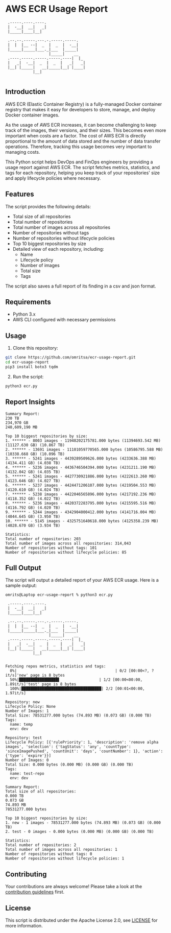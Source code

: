 # AWS ECR Usage Report

```    
 .-----.----.----.                 
 |  -__|  __|   _|                 
 |_____|____|__|        
                 
 .--.--.-----.---.-.-----.-----.   
 |  |  |__ --|  _  |  _  |  -__|   
 |_____|_____|___._|___  |_____|   
                   |_____|    __   
 .----.-----.-----.-----.----|  |_ 
 |   _|  -__|  _  |  _  |   _|   _|
 |__| |_____|   __|_____|__| |____|
            |__|                   
               
```                                    

## Introduction

AWS ECR (Elastic Container Registry) is a fully-managed Docker container registry that makes it easy for developers to store, manage, and deploy Docker container images.

As the usage of AWS ECR increases, it can become challenging to keep track of the images, their versions, and their sizes. This becomes even more important when costs are a factor. The cost of AWS ECR is directly proportional to the amount of data stored and the number of data transfer operations. Therefore, tracking this usage becomes very important to managing costs.

This Python script helps DevOps and FinOps engineers by providing a usage report against AWS ECR. The script fetches metrics, statistics, and tags for each repository, helping you keep track of your repositories' size and apply lifecycle policies where necessary.

## Features

The script provides the following details:

- Total size of all repositories
- Total number of repositories
- Total number of images across all repositories
- Number of repositories without tags
- Number of repositories without lifecycle policies
- Top 10 biggest repositories by size
- Detailed view of each repository, including:
  - Name
  - Lifecycle policy
  - Number of images
  - Total size
  - Tags

The script also saves a full report of its finding in a csv and json format.

## Requirements

- Python 3.x
- AWS CLI configured with necessary permissions

## Usage

1. Clone this repository:
```bash
git clone https://github.com/omritsa/ecr-usage-report.git
cd ecr-usage-report
pip3 install boto3 tqdm
```

2. Run the script:
```bash
python3 ecr.py
```

## Report Insights
```shell
Summary Report:
230 TB
234,970 GB
240,609,190 MB

Top 10 biggest repositories by size:
1. ****** - 8003 images - 11948202175781.000 bytes (11394693.542 MB) (11127.630 GB) (10.867 TB)
2. ****** - 13691 images - 11101059770565.000 bytes (10586795.588 MB) (10338.668 GB) (10.096 TB)
3. ****** - 5241 images - 4439289509626.000 bytes (4233636.388 MB) (4134.411 GB) (4.038 TB)
4. ****** - 5236 images - 4436746504394.000 bytes (4231211.190 MB) (4132.042 GB) (4.035 TB)
5. ****** - 5241 images - 4427730921886.000 bytes (4222613.260 MB) (4123.646 GB) (4.027 TB)
6. ****** - 5237 images - 4424471206107.000 bytes (4219504.553 MB) (4120.610 GB) (4.024 TB)
7. ****** - 5238 images - 4422046565896.000 bytes (4217192.236 MB) (4118.352 GB) (4.022 TB)
8. ****** - 5236 images - 4420372283795.000 bytes (4215595.516 MB) (4116.792 GB) (4.020 TB)
9. ****** - 5244 images - 4342904000412.000 bytes (4141716.004 MB) (4044.645 GB) (3.950 TB)
10. ****** - 5145 images - 4325751640618.000 bytes (4125358.239 MB) (4028.670 GB) (3.934 TB)

Statistics:
Total number of repositories: 203
Total number of images across all repositories: 314,043
Number of repositories without tags: 101
Number of repositories without lifecycle policies: 85
```

## Full Output

The script will output a detailed report of your AWS ECR usage. Here is a sample output:

```shell
omrits@Laptop ecr-usage-report % python3 ecr.py                          
                                 
 .-----.----.----.                 
 |  -__|  __|   _|                 
 |_____|____|__|        
                 
 .--.--.-----.---.-.-----.-----.   
 |  |  |__ --|  _  |  _  |  -__|   
 |_____|_____|___._|___  |_____|   
                   |_____|    __   
 .----.-----.-----.-----.----|  |_ 
 |   _|  -__|  _  |  _  |   _|   _|
 |__| |_____|   __|_____|__| |____|
            |__|                   
                                    

Fetching repos metrics, statistics and tags:
  0%|                                           | 0/2 [00:00<?, ?it/s]'new' page is 8 bytes
  50%|█████████████████▌                 | 1/2 [00:00<00:00,  1.89it/s]'test' page is 8 bytes
  100%|███████████████████████████████████| 2/2 [00:01<00:00,  1.97it/s]
  
Repository: new
Lifecycle Policy: None
Number of Images: 1
Total Size: 78531277.000 bytes (74.893 MB) (0.073 GB) (0.000 TB)
Tags:
  name: temp
  env: dev

Repository: test
Lifecycle Policy: [{'rulePriority': 1, 'description': 'remove alpha images', 'selection': {'tagStatus': 'any', 'countType': 'sinceImagePushed', 'countUnit': 'days', 'countNumber': 1}, 'action': {'type': 'expire'}}]
Number of Images: 0
Total Size: 0.000 bytes (0.000 MB) (0.000 GB) (0.000 TB)
Tags:
  name: test-repo
  env: dev

Summary Report:
Total size of all repositories: 
0.000 TB
0.073 GB
74.893 MB
78531277.000 bytes

Top 10 biggest repositories by size:
1. new - 1 images - 78531277.000 bytes (74.893 MB) (0.073 GB) (0.000 TB) 
2. test - 0 images - 0.000 bytes (0.000 MB) (0.000 GB) (0.000 TB) 

Statistics:
Total number of repositories: 2
Total number of images across all repositories: 1
Number of repositories without tags: 0
Number of repositories without lifecycle policies: 1
```

## Contributing

Your contributions are always welcome! Please take a look at the [contribution guidelines](CONTRIBUTING.md) first.

## License

This script is distributed under the Apache License 2.0, see [LICENSE](LICENSE.md) for more information.
